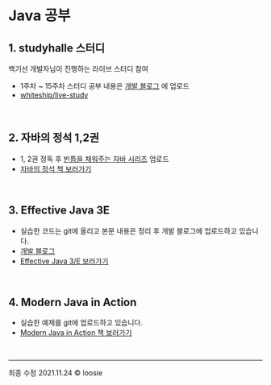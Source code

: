 # Java 공부


## 1. studyhalle 스터디
백기선 개발자님이 진행하는 라이브 스터디 참여
- 1주차 ~ 15주차 스터디 공부 내용은 [개발 블로그](https://loosie.tistory.com/tag/livestudy) 에 업로드 
- [whiteship/live-study](https://github.com/whiteship/live-study) 

<br>

## 2. 자바의 정석 1,2권
- 1, 2권 정독 후 [빈틈을 채워주는 자바 시리즈](https://loosie.tistory.com/search/%EB%B9%88%ED%8B%88%EC%9D%84%20%EC%B1%84%EC%9B%8C%EC%A3%BC%EB%8A%94%20%EC%9E%90%EB%B0%94) 업로드
- [자바의 정석 책 보러가기](http://www.yes24.com/Product/Goods/24259565) 

<br>

## 3. Effective Java 3E
- 실습한 코드는 git에 올리고 본문 내용은 정리 후 개발 블로그에 업로드하고 있습니다. 
- [개발 블로그](https://loosie.tistory.com/category/Dot%20OOP%20%E2%88%99%20Java/Effiective%20Java)
- [Effective Java 3/E 보러가기](http://www.yes24.com/Product/Goods/65551284)

<br>

## 4. Modern Java in Action
- 실습한 예제를 git에 업로드하고 있습니다. 
- [Modern Java in Action 책 보러가기](http://www.yes24.com/Product/Goods/77125987)

<br>

--- 

최종 수정 2021.11.24 © loosie
